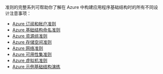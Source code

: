 准则的完整系列可帮助你了解在 Azure 中构建应用程序基础结构时的所有不同设计注意事项：

- [Azure 订阅和帐户准则](../articles/virtual-machines/virtual-machines-linux-infrastructure-subscription-accounts-guidelines.md)
- [Azure 基础结构命名准则](../articles/virtual-machines/virtual-machines-linux-infrastructure-naming-guidelines.md)
- [Azure 资源组准则](../articles/virtual-machines/virtual-machines-linux-infrastructure-resource-groups-guidelines.md)
- [Azure 存储空间准则](../articles/virtual-machines/virtual-machines-linux-infrastructure-storage-solutions-guidelines.md)
- [Azure 网络准则](../articles/virtual-machines/virtual-machines-linux-infrastructure-networking-guidelines.md)
- [Azure 可用性集准则](../articles/virtual-machines/virtual-machines-linux-infrastructure-availability-sets-guidelines.md)
- [Azure 虚拟机准则](../articles/virtual-machines/virtual-machines-linux-infrastructure-virtual-machine-guidelines.md)
- [Azure 示例基础结构演练](../articles/virtual-machines/virtual-machines-linux-infrastructure-example.md)

<!---HONumber=Mooncake_0801_2016-->
